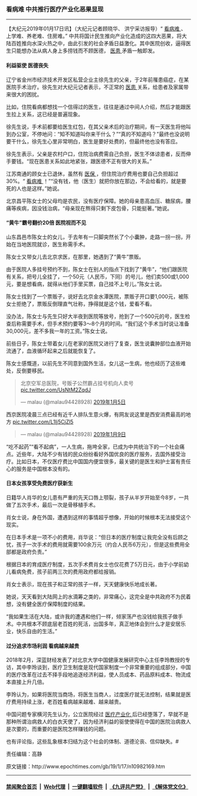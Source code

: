 ### 看病难 中共推行医疗产业化恶果显现
------------------------

<p>
 【大纪元2019年01月17日讯】（大纪元记者顾晓华、 洪宁采访报导）“
 <a href="http://www.epochtimes.com/gb/tag/%E7%9C%8B%E7%97%85%E9%9A%BE.html">
  看病难
 </a>
 、上学难、养老难、住房难。” 中共将国计民生推向产业化造成的这四大恶果，将大陆百姓推向水深火热之中，由此引发的社会矛盾日益激化。其中医院创收，逼得医生只能想办法从病人身上多捞钱而不顾医德，
 <a href="http://www.epochtimes.com/gb/tag/%E5%8C%BB%E6%82%A3.html">
  医患
 </a>
 矛盾一触即发。
</p>
<h4>
 利益驱使 医德丧失
</h4>
<p>
 辽宁省金州市经济技术开发区私营企业主徐先生的父亲，于2年前罹患癌症，在某医院手术治疗。徐先生对大纪元记者表示，不正常的
 <a href="http://www.epochtimes.com/gb/tag/%E5%8C%BB%E6%82%A3.html">
  医患
 </a>
 关系，给患者及家属带来很大的困扰。
</p>
<p>
 比如，住院看病都想找一个信得过的医生，往往是通过中间人介绍，然后才能跟医生拉上关系，这已经是普遍现象。
</p>
<p>
 徐先生说，手术前都要给医生红包，在其父亲术后的治疗期间，有一天医生将他叫到办公室，不停地问：“知不知道叫你来干什么？”“真的不知道吗？”最终也没说明要干什么，徐先生心里非常明白，医生是要好处费的，但最终他也没有答应。
</p>
<p>
 徐先生表示，父亲是农村户口，住院治病费需自己负担，医生不体谅患者，反而伸手要钱。“现在医患关系如此地紧张，跟医德不正有很大的关系。”
</p>
<p>
 江苏南通的顾女士已退休，虽然有
 <a href="http://www.epochtimes.com/gb/tag/%E5%8C%BB%E4%BF%9D.html">
  医保
 </a>
 ，但住院治疗费用也要自己负担超过30%。“
 <a href="http://www.epochtimes.com/gb/tag/%E7%9C%8B%E7%97%85%E9%9A%BE.html">
  看病难
 </a>
 ！”“没有钱，他（医生）就把你放在那边，不会给看的，就是要死的人也是这样。”她说。
</p>
<p>
 北京昌平陈女士的父母均是农民，没有医疗保障。她的母亲患高血压、糖尿病，腰痛等疾病，因没钱治病，“母亲现在熬得只剩下皮包骨，只能挺著。”她说。
</p>
<h4>
 “黄牛”霸号翻价20倍 医院视而不见
</h4>
<p>
 山东昌邑市陈女士的女儿，于去年有一只脚突然长了个小囊肿，走路一拐一拐，开始在当地医院就诊，医生称需手术。
</p>
<p>
 陈女士又带女儿去北京求医，在那里，她遇到了“黄牛”票贩。
</p>
<p>
 由于医院人多挂号预约不到，陈女士在别人的指点下找到了“黄牛”，“他们跟医院有关系，把号儿全挂了，一个50元（人民币，下同）的号儿，他们卖500或1,000元，要是想看病，就得从他们手里买票，自己挂不上号儿。”陈女士说。
</p>
<p>
 陈女士找到了一个票贩子，说好去北京金水潭医院，票贩子开口要1,000元，被陈女士拒绝了，票贩反倒理直气壮称，挣得就是这个钱，爱看不看。
</p>
<p>
 没办法，陈女士与先生只好大半夜到医院等放号，抢到了一个500元的号，医生检查后称需要手术，但手术预约要等3～8个月的时间。“我们这个手术当时说让准备30,000元，差不多我一年的工资。”陈女士说。
</p>
<p>
 前些日子，陈女士带着女儿在老家的医院又进行了复查，医生说囊肿部位血液开始流通了，血液循环起来之后就能恢复了。
</p>
<p>
 陈女士感慨道，以前先生不同意到国外生活，女儿这一生病，他也经历了这些难处，反倒要移民。
</p>
<blockquote class="twitter-tweet" data-lang="zh-tw">
 <p dir="ltr" lang="zh">
  北京空军总医院，号贩子公然霸占挂号机向人卖号
  <a href="https://t.co/UsNtM2ZqdJ">
   pic.twitter.com/UsNtM2ZqdJ
  </a>
 </p>
 <p>
  — malau (@malau94428928)
  <a href="https://twitter.com/malau94428928/status/1081497826335444992?ref_src=twsrc%5Etfw">
   2019年1月5日
  </a>
 </p>
</blockquote>
<p>
</p>
<p>
 西京医院凌晨三点已经有近千人排队生意火爆，有网友说这里是西安消费最高的地方
 <a href="https://t.co/L1Ij5CjZl5">
  pic.twitter.com/L1Ij5CjZl5
 </a>
</p>
<blockquote class="twitter-tweet" data-lang="zh-tw">
 <p>
  — malau (@malau94428928)
  <a href="https://twitter.com/malau94428928/status/1082869227990614016?ref_src=twsrc%5Etfw">
   2019年1月9日
  </a>
 </p>
</blockquote>
<p>
 <p>
  “吃不起药”“看不起病”，一人生病，拖垮全家，已成为中共统治下的一个社会痛点。近些年，大陆不少有钱的民众纷纷看好外国优良的医疗服务，去国外接受治疗。比如日本，不仅医疗费比中国国内便宜很多，最关键的是医生和护士富有责任心的服务是中国根本没有的。
 </p>
 <h4>
  日本女孩享受免费医疗获新生
 </h4>
 <p>
  日籍华人肖华的女儿患有严重的先天口唇上颚裂，孩子从半岁开始至今8岁，一共做了五次手术，最后一次是骨移植手术。
 </p>
 <p>
  肖女士说，身在外国，遭遇到这样的事情超乎想像，开始的时候根本无法接受这个现实。
 </p>
 <p>
  在日本手术是一项不小的费用，肖华说：“但日本的医疗制度让我完全没有后顾之忧，孩子一次手术的费用就需要100余万元（约合人民币6万元），但是这些费用全部都是政府负责。”
 </p>
 <p>
  根据日本的育成医疗制度，五次手术费肖女士也仅花费了5万日元，由于小学前幼儿看病免费，孩子前两三次的费用政府都给报销。
 </p>
 <p>
  肖女士表示，现在孩子和正常的孩子一样，天天健康快乐地成长著。
 </p>
 <p>
  她说，天天看到大陆网上的水滴筹之类的，非常痛心，这完全是中共政府不为民着想，没有健全医疗保障制度的结果。
 </p>
 <p>
  “我如果生活在大陆，或许我的遭遇和他们一样，倾家荡产也没钱给我孩子做手术。中共根本不顾底层老百姓的死活，出国多年，真正地体会到什么才是安居乐业，快乐自由的生活。”
 </p>
 <h4>
  过分追求市场利润 看病越来越贵
 </h4>
 <p>
  2018年2月，深蓝财经发表了对北京大学中国健康发展研究中心主任李玲教授的专访，其中李玲谈到，医疗卫生制度是现代国家制度一个非常重要的组成部分，中国的医疗改革在过去不择手段地追逐经济利益，使人员成本、药品原料成本、物流成本直接上升几倍。
 </p>
 <p>
  李玲认为，如果将医院当商场，将医生当商人，过度医疗就无法控制，结果就是医疗费用持续上涨，老百姓看病越来越难、越来越贵。
 </p>
 <p>
  中国问题专家横河先生认为，公立医院经过
  <a href="http://www.epochtimes.com/gb/tag/%E5%8C%BB%E7%96%97%E4%BA%A7%E4%B8%9A%E5%8C%96.html">
   医疗产业化
  </a>
  后已经堕落了，早就不是那种所谓治病救人的白衣天使了，因为经济利益的驱使使得在中国的医院治病救人是次要的，而重要的是医院怎样赚钱的问题。
 </p>
 <p>
  也有评论指，这些乱象根本归结为这个社会的体制、道德沦丧、信仰缺失。#
 </p>
 <p>
  责任编辑：高静
 </p>
</p>
原文链接：http://www.epochtimes.com/gb/19/1/17/n10982169.htm


------------------------
#### [禁闻聚合首页](https://github.com/gfw-breaker/banned-news/blob/master/README.md) &nbsp;|&nbsp; [Web代理](https://github.com/gfw-breaker/open-proxy/blob/master/README.md) &nbsp;|&nbsp; [一键翻墙软件](https://github.com/gfw-breaker/nogfw/blob/master/README.md) &nbsp;|&nbsp; [《九评共产党》](https://github.com/gfw-breaker/9ping.md/blob/master/README.md#九评之一评共产党是什么) &nbsp;|&nbsp; [《解体党文化》](https://github.com/gfw-breaker/jtdwh.md/blob/master/README.md#绪论)